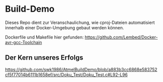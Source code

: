 # Build-Demo

Dieses Repo dient zur Veranschaulichung, wie cproj-Dateien automatisiert innerhalb einer Docker-Umgebung gebaut werden können.

Dockerfile und Makefile hier gefunden:
https://github.com/Lembed/Docker-avr-gcc-Toolchain

## Der Kern unseres Erfolgs
https://github.com/swk1986/AtmelBuildDemo/blob/a883b3cc6868e583752cf5f77014b6111b1658ef/src/Doku_Test/Doku_Test.c#L92-L96
